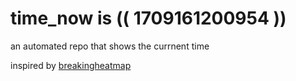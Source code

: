 # time_now is (( 1709161200954 ))

an automated repo that shows the currnent time

inspired by [breakingheatmap](https://github.com/breakingheatmap/breakingheatmap)